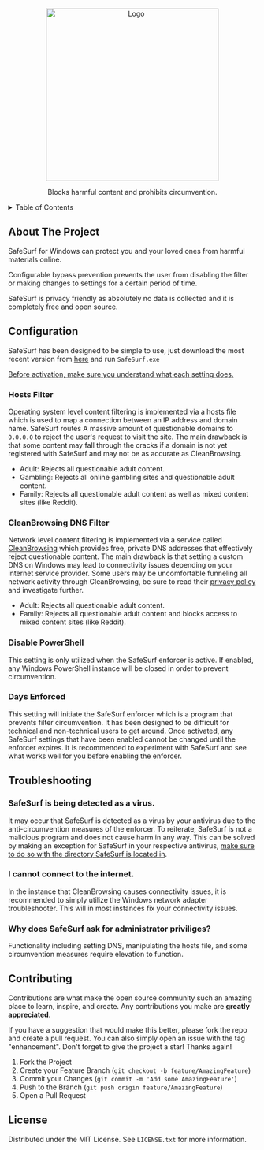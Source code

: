 <!-- Improved compatibility of back to top link: See: https://github.com/othneildrew/Best-README-Template/pull/73 -->
<a name="readme-top"></a>
<!--
*** Thanks for checking out the Best-README-Template. If you have a suggestion
*** that would make this better, please fork the repo and create a pull request
*** or simply open an issue with the tag "enhancement".
*** Don't forget to give the project a star!
*** Thanks again! Now go create something AMAZING! :D
-->



<!-- PROJECT SHIELDS -->
<!--
*** I'm using markdown "reference style" links for readability.
*** Reference links are enclosed in brackets [ ] instead of parentheses ( ).
*** See the bottom of this document for the declaration of the reference variables
*** for contributors-url, forks-url, etc. This is an optional, concise syntax you may use.
*** https://www.markdownguide.org/basic-syntax/#reference-style-links
-->


<!-- PROJECT LOGO -->
<br />
<div align="center">
  <a href="https://github.com/othneildrew/Best-README-Template">
    <img src="https://github.com/na-stewart/SafeSurf/blob/master/img/safe-surf.png" alt="Logo" width="350" height="350">
  </a>
  <p align="center">
    Blocks harmful content and prohibits circumvention.
    <br />
  </p>
</div>



<!-- TABLE OF CONTENTS -->
<details>
  <summary>Table of Contents</summary>
  <ol>
    <li><a href="#about-the-project">About The Project</a></li>
    <li><a href="#configuration">Configuration</a></li>
    <li><a href="#troubleshooting">Troubleshooting</a></li>
    <li><a href="#contributing">Contributing</a></li>
    <li><a href="#license">License</a></li>
  </ol>
</details>

<!-- ABOUT THE PROJECT -->
## About The Project

SafeSurf for Windows can protect you and your loved ones from harmful materials online.

Configurable bypass prevention prevents the user from disabling the filter or making changes to settings for
a certain period of time.

SafeSurf is privacy friendly as absolutely no data is collected and it is completely free and open source.

<!-- GETTING STARTED -->
## Configuration

SafeSurf has been designed to be simple to use, just download the most recent version from [here](https://github.com/na-stewart/SafeSurf/releases) and run `SafeSurf.exe`

<ins>Before activation, make sure you understand what each setting does.</ins>

### Hosts Filter
Operating system level content filtering is implemented via a hosts file which is used to map a connection between an IP address and domain name. SafeSurf routes A massive amount of questionable domains to `0.0.0.0` to reject the user's request to visit the site. The main drawback is that some content may fall through the cracks if a domain is not yet registered with SafeSurf and may not be as accurate as CleanBrowsing. 

- Adult: Rejects all questionable adult content.
- Gambling: Rejects all online gambling sites and questionable adult content.
- Family: Rejects all questionable adult content as well as mixed content sites (like Reddit).

### CleanBrowsing DNS Filter
Network level content filtering is implemented via a service called [CleanBrowsing](https://cleanbrowsing.org/) which provides free, private DNS addresses that effectively reject questionable content. The main drawback is that setting a custom DNS on Windows may lead to connectivity issues depending on your internet service provider. Some users may be uncomfortable funneling all network activity through CleanBrowsing, be sure to read their [privacy policy](https://cleanbrowsing.org/privacy) and investigate further.

- Adult: Rejects all questionable adult content.
- Family: Rejects all questionable adult content and blocks access to mixed content sites (like Reddit).

### Disable PowerShell
This setting is only utilized when the SafeSurf enforcer is active. If enabled, any Windows PowerShell instance will be closed in order to prevent circumvention. 

### Days Enforced
This setting will initiate the SafeSurf enforcer which is a program that prevents filter circumvention. It has been designed to be difficult for technical and non-technical users to get around. Once activated, any SafeSurf settings that have been enabled cannot be changed until the enforcer expires. It is recommended to experiment with SafeSurf and see what works well for you before enabling the enforcer.

## Troubleshooting

### SafeSurf is being detected as a virus.
It may occur that SafeSurf is detected as a virus by your antivirus due to the anti-circumvention measures of the enforcer. To reiterate, SafeSurf is not a malicious program and does not cause harm in any way. 
This can be solved by making an exception for SafeSurf in your respective antivirus, <ins>make sure to do so with the directory SafeSurf is located in</ins>.

### I cannot connect to the internet.
In the instance that CleanBrowsing causes connectivity issues, it is recommended to simply utilize the Windows network adapter troubleshooter. This will in most instances fix your connectivity issues.

### Why does SafeSurf ask for administrator priviliges?
Functionality including setting DNS, manipulating the hosts file, and some circumvention measures require elevation to function.

<!-- CONTRIBUTING -->
## Contributing

Contributions are what make the open source community such an amazing place to learn, inspire, and create. Any contributions you make are **greatly appreciated**.

If you have a suggestion that would make this better, please fork the repo and create a pull request. You can also simply open an issue with the tag "enhancement".
Don't forget to give the project a star! Thanks again!

1. Fork the Project
2. Create your Feature Branch (`git checkout -b feature/AmazingFeature`)
3. Commit your Changes (`git commit -m 'Add some AmazingFeature'`)
4. Push to the Branch (`git push origin feature/AmazingFeature`)
5. Open a Pull Request

<!-- LICENSE -->
## License

Distributed under the MIT License. See `LICENSE.txt` for more information.
